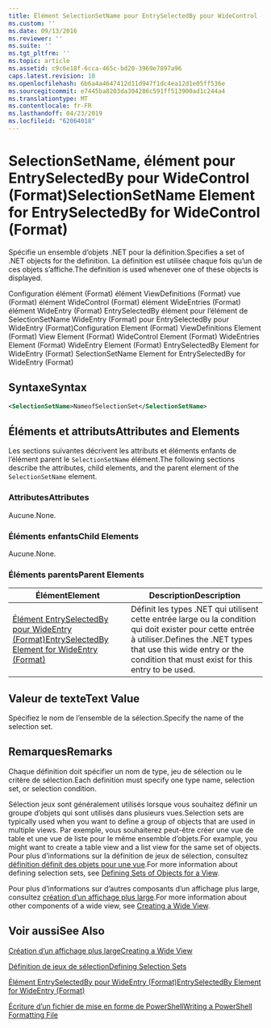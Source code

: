 ```yaml
---
title: Élément SelectionSetName pour EntrySelectedBy pour WideControl (Format) | Microsoft Docs
ms.custom: ''
ms.date: 09/13/2016
ms.reviewer: ''
ms.suite: ''
ms.tgt_pltfrm: ''
ms.topic: article
ms.assetid: c9c6e18f-6cca-465c-bd20-3969e7897a96
caps.latest.revision: 10
ms.openlocfilehash: 6b6a4a4647412d11d947f1dc4ea12d1e05ff536e
ms.sourcegitcommit: e7445ba8203da304286c591ff513900ad1c244a4
ms.translationtype: MT
ms.contentlocale: fr-FR
ms.lasthandoff: 04/23/2019
ms.locfileid: "62064018"
---
```

# <a name="selectionsetname-element-for-entryselectedby-for-widecontrol-format"></a><span data-ttu-id="55108-102">SelectionSetName, élément pour EntrySelectedBy pour WideControl (Format)</span><span class="sxs-lookup"><span data-stu-id="55108-102">SelectionSetName Element for EntrySelectedBy for WideControl (Format)</span></span>

<span data-ttu-id="55108-103">Spécifie un ensemble d’objets .NET pour la définition.</span><span class="sxs-lookup"><span data-stu-id="55108-103">Specifies a set of .NET objects for the definition.</span></span> <span data-ttu-id="55108-104">La définition est utilisée chaque fois qu’un de ces objets s’affiche.</span><span class="sxs-lookup"><span data-stu-id="55108-104">The definition is used whenever one of these objects is displayed.</span></span>

<span data-ttu-id="55108-105">Configuration élément (Format) élément ViewDefinitions (Format) vue (Format) élément WideControl (Format) élément WideEntries (Format) élément WideEntry (Format) EntrySelectedBy élément pour l’élément de SelectionSetName WideEntry (Format) pour EntrySelectedBy pour WideEntry (Format)</span><span class="sxs-lookup"><span data-stu-id="55108-105">Configuration Element (Format) ViewDefinitions Element (Format) View Element (Format) WideControl Element (Format) WideEntries Element (Format) WideEntry Element (Format) EntrySelectedBy Element for WideEntry (Format) SelectionSetName Element for EntrySelectedBy for WideEntry (Format)</span></span>

## <a name="syntax"></a><span data-ttu-id="55108-106">Syntaxe</span><span class="sxs-lookup"><span data-stu-id="55108-106">Syntax</span></span>

```xml
<SelectionSetName>NameofSelectionSet</SelectionSetName>

```

## <a name="attributes-and-elements"></a><span data-ttu-id="55108-107">Éléments et attributs</span><span class="sxs-lookup"><span data-stu-id="55108-107">Attributes and Elements</span></span>

<span data-ttu-id="55108-108">Les sections suivantes décrivent les attributs et éléments enfants de l’élément parent le `SelectionSetName` élément.</span><span class="sxs-lookup"><span data-stu-id="55108-108">The following sections describe the attributes, child elements, and the parent element of the `SelectionSetName` element.</span></span>

### <a name="attributes"></a><span data-ttu-id="55108-109">Attributes</span><span class="sxs-lookup"><span data-stu-id="55108-109">Attributes</span></span>

<span data-ttu-id="55108-110">Aucune.</span><span class="sxs-lookup"><span data-stu-id="55108-110">None.</span></span>

### <a name="child-elements"></a><span data-ttu-id="55108-111">Éléments enfants</span><span class="sxs-lookup"><span data-stu-id="55108-111">Child Elements</span></span>

<span data-ttu-id="55108-112">Aucune.</span><span class="sxs-lookup"><span data-stu-id="55108-112">None.</span></span>

### <a name="parent-elements"></a><span data-ttu-id="55108-113">Éléments parents</span><span class="sxs-lookup"><span data-stu-id="55108-113">Parent Elements</span></span>

|<span data-ttu-id="55108-114">Élément</span><span class="sxs-lookup"><span data-stu-id="55108-114">Element</span></span>|<span data-ttu-id="55108-115">Description</span><span class="sxs-lookup"><span data-stu-id="55108-115">Description</span></span>|
|-------------|-----------------|
|[<span data-ttu-id="55108-116">Élément EntrySelectedBy pour WideEntry (Format)</span><span class="sxs-lookup"><span data-stu-id="55108-116">EntrySelectedBy Element for WideEntry (Format)</span></span>](./entryselectedby-element-for-wideentry-format.md)|<span data-ttu-id="55108-117">Définit les types .NET qui utilisent cette entrée large ou la condition qui doit exister pour cette entrée à utiliser.</span><span class="sxs-lookup"><span data-stu-id="55108-117">Defines the .NET types that use this wide entry or the condition that must exist for this entry to be used.</span></span>|

## <a name="text-value"></a><span data-ttu-id="55108-118">Valeur de texte</span><span class="sxs-lookup"><span data-stu-id="55108-118">Text Value</span></span>

<span data-ttu-id="55108-119">Spécifiez le nom de l’ensemble de la sélection.</span><span class="sxs-lookup"><span data-stu-id="55108-119">Specify the name of the selection set.</span></span>

## <a name="remarks"></a><span data-ttu-id="55108-120">Remarques</span><span class="sxs-lookup"><span data-stu-id="55108-120">Remarks</span></span>

<span data-ttu-id="55108-121">Chaque définition doit spécifier un nom de type, jeu de sélection ou le critère de sélection.</span><span class="sxs-lookup"><span data-stu-id="55108-121">Each definition must specify one type name, selection set, or selection condition.</span></span>

<span data-ttu-id="55108-122">Sélection jeux sont généralement utilisés lorsque vous souhaitez définir un groupe d’objets qui sont utilisés dans plusieurs vues.</span><span class="sxs-lookup"><span data-stu-id="55108-122">Selection sets are typically used when you want to define a group of objects that are used in multiple views.</span></span> <span data-ttu-id="55108-123">Par exemple, vous souhaiterez peut-être créer une vue de table et une vue de liste pour le même ensemble d’objets.</span><span class="sxs-lookup"><span data-stu-id="55108-123">For example, you might want to create a table view and a list view for the same set of objects.</span></span> <span data-ttu-id="55108-124">Pour plus d’informations sur la définition de jeux de sélection, consultez [définition définit des objets pour une vue](./defining-selection-sets.md).</span><span class="sxs-lookup"><span data-stu-id="55108-124">For more information about defining selection sets, see [Defining Sets of Objects for a View](./defining-selection-sets.md).</span></span>

<span data-ttu-id="55108-125">Pour plus d’informations sur d’autres composants d’un affichage plus large, consultez [création d’un affichage plus large](./creating-a-wide-view.md).</span><span class="sxs-lookup"><span data-stu-id="55108-125">For more information about other components of a wide view, see [Creating a Wide View](./creating-a-wide-view.md).</span></span>

## <a name="see-also"></a><span data-ttu-id="55108-126">Voir aussi</span><span class="sxs-lookup"><span data-stu-id="55108-126">See Also</span></span>

[<span data-ttu-id="55108-127">Création d’un affichage plus large</span><span class="sxs-lookup"><span data-stu-id="55108-127">Creating a Wide View</span></span>](./creating-a-wide-view.md)

[<span data-ttu-id="55108-128">Définition de jeux de sélection</span><span class="sxs-lookup"><span data-stu-id="55108-128">Defining Selection Sets</span></span>](./defining-selection-sets.md)

[<span data-ttu-id="55108-129">Élément EntrySelectedBy pour WideEntry (Format)</span><span class="sxs-lookup"><span data-stu-id="55108-129">EntrySelectedBy Element for WideEntry (Format)</span></span>](./entryselectedby-element-for-wideentry-format.md)

[<span data-ttu-id="55108-130">Écriture d’un fichier de mise en forme de PowerShell</span><span class="sxs-lookup"><span data-stu-id="55108-130">Writing a PowerShell Formatting File</span></span>](./writing-a-powershell-formatting-file.md)
